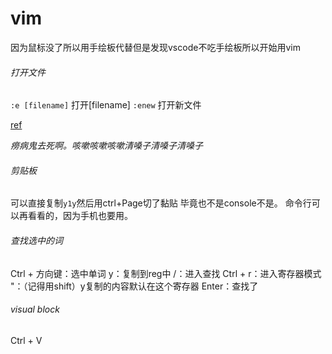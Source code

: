 # vim

因为鼠标没了所以用手绘板代替但是发现vscode不吃手绘板所以开始用vim

###### 打开文件

`:e [filename]`  打开[filename]
`:enew`  打开新文件 

[ref](https://stackoverflow.com/questions/60230960/vscode-vim-how-to-open-new-untitled-file)

*痨病鬼去死啊。咳嗽咳嗽咳嗽清嗓子清嗓子清嗓子*

###### 剪贴板
可以直接复制`y1y`然后用ctrl+Page切了黏贴
毕竟也不是console不是。
命令行可以再看看的，因为手机也要用。

###### 查找选中的词

Ctrl + 方向键：选中单词
y：复制到reg中
/：进入查找
Ctrl + r：进入寄存器模式
"：（记得用shift）y复制的内容默认在这个寄存器
Enter：查找了

###### visual block

Ctrl + V